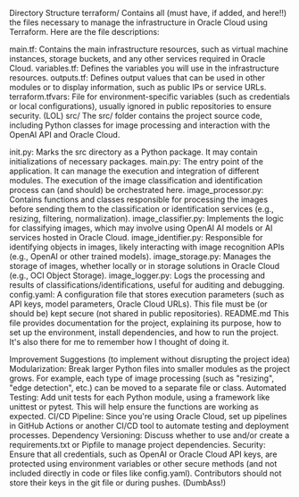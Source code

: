 Directory Structure
terraform/ Contains all (must have, if added, and here!!) the files necessary to manage the infrastructure in Oracle Cloud using Terraform. Here are the file descriptions:

main.tf: Contains the main infrastructure resources, such as virtual machine instances, storage buckets, and any other services required in Oracle Cloud.
variables.tf: Defines the variables you will use in the infrastructure resources.
outputs.tf: Defines output values that can be used in other modules or to display information, such as public IPs or service URLs.
terraform.tfvars: File for environment-specific variables (such as credentials or local configurations), usually ignored in public repositories to ensure security. (LOL)
src/ The src/ folder contains the project source code, including Python classes for image processing and interaction with the OpenAI API and Oracle Cloud.

init.py: Marks the src directory as a Python package. It may contain initializations of necessary packages.
main.py: The entry point of the application. It can manage the execution and integration of different modules. The execution of the image classification and identification process can (and should) be orchestrated here.
image_processor.py: Contains functions and classes responsible for processing the images before sending them to the classification or identification services (e.g., resizing, filtering, normalization).
image_classifier.py: Implements the logic for classifying images, which may involve using OpenAI AI models or AI services hosted in Oracle Cloud.
image_identifier.py: Responsible for identifying objects in images, likely interacting with image recognition APIs (e.g., OpenAI or other trained models).
image_storage.py: Manages the storage of images, whether locally or in storage solutions in Oracle Cloud (e.g., OCI Object Storage).
image_logger.py: Logs the processing and results of classifications/identifications, useful for auditing and debugging.
config.yaml: A configuration file that stores execution parameters (such as API keys, model parameters, Oracle Cloud URLs). This file must be (or should be) kept secure (not shared in public repositories).
README.md This file provides documentation for the project, explaining its purpose, how to set up the environment, install dependencies, and how to run the project. It's also there for me to remember how I thought of doing it.

Improvement Suggestions (to implement without disrupting the project idea)
Modularization: Break larger Python files into smaller modules as the project grows. For example, each type of image processing (such as "resizing", "edge detection", etc.) can be moved to a separate file or class.
Automated Testing: Add unit tests for each Python module, using a framework like unittest or pytest. This will help ensure the functions are working as expected.
CI/CD Pipeline: Since you're using Oracle Cloud, set up pipelines in GitHub Actions or another CI/CD tool to automate testing and deployment processes.
Dependency Versioning: Discuss whether to use and/or create a requirements.txt or Pipfile to manage project dependencies.
Security: Ensure that all credentials, such as OpenAI or Oracle Cloud API keys, are protected using environment variables or other secure methods (and not included directly in code or files like config.yaml). Contributors should not store their keys in the git file or during pushes. (DumbAss!)